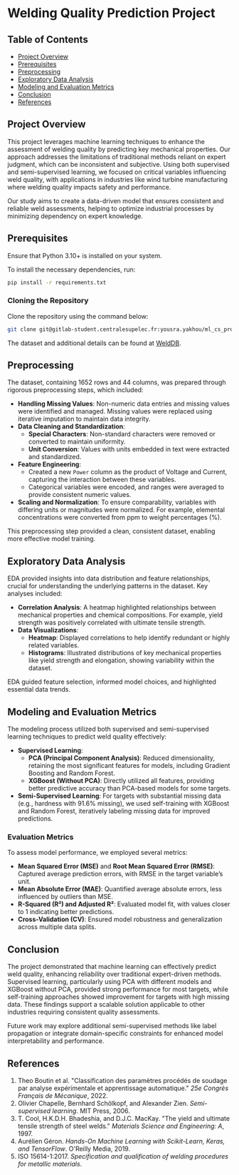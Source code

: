 # Welding Quality Prediction Project

## Table of Contents
- [Project Overview](#project-overview)
- [Prerequisites](#prerequisites)
- [Preprocessing](#preprocessing)
- [Exploratory Data Analysis](#exploratory-data-analysis)
- [Modeling and Evaluation Metrics](#modeling-and-evaluation-metrics)
- [Conclusion](#conclusion)
- [References](#references)

## Project Overview

This project leverages machine learning techniques to enhance the assessment of welding quality by predicting key mechanical properties. Our approach addresses the limitations of traditional methods reliant on expert judgment, which can be inconsistent and subjective. Using both supervised and semi-supervised learning, we focused on critical variables influencing weld quality, with applications in industries like wind turbine manufacturing where welding quality impacts safety and performance. 

Our study aims to create a data-driven model that ensures consistent and reliable weld assessments, helping to optimize industrial processes by minimizing dependency on expert knowledge.

## Prerequisites

Ensure that Python 3.10+ is installed on your system.

To install the necessary dependencies, run:
```bash
pip install -r requirements.txt
```

### Cloning the Repository

Clone the repository using the command below:
```bash
git clone git@gitlab-student.centralesupelec.fr:yousra.yakhou/ml_cs_project.git
```

The dataset and additional details can be found at [WeldDB](https://www.phase-trans.msm.cam.ac.uk/map/data/materials/welddb-b.html).

## Preprocessing

The dataset, containing 1652 rows and 44 columns, was prepared through rigorous preprocessing steps, which included:

- **Handling Missing Values**: Non-numeric data entries and missing values were identified and managed. Missing values were replaced using iterative imputation to maintain data integrity.
- **Data Cleaning and Standardization**:
  - **Special Characters**: Non-standard characters were removed or converted to maintain uniformity.
  - **Unit Conversion**: Values with units embedded in text were extracted and standardized.
- **Feature Engineering**:
  - Created a new `Power` column as the product of Voltage and Current, capturing the interaction between these variables.
  - Categorical variables were encoded, and ranges were averaged to provide consistent numeric values.
- **Scaling and Normalization**: To ensure comparability, variables with differing units or magnitudes were normalized. For example, elemental concentrations were converted from ppm to weight percentages (%).

This preprocessing step provided a clean, consistent dataset, enabling more effective model training.

## Exploratory Data Analysis

EDA provided insights into data distribution and feature relationships, crucial for understanding the underlying patterns in the dataset. Key analyses included:

- **Correlation Analysis**: A heatmap highlighted relationships between mechanical properties and chemical compositions. For example, yield strength was positively correlated with ultimate tensile strength.
- **Data Visualizations**:
  - **Heatmap**: Displayed correlations to help identify redundant or highly related variables.
  - **Histograms**: Illustrated distributions of key mechanical properties like yield strength and elongation, showing variability within the dataset.

EDA guided feature selection, informed model choices, and highlighted essential data trends.

## Modeling and Evaluation Metrics

The modeling process utilized both supervised and semi-supervised learning techniques to predict weld quality effectively:

- **Supervised Learning**:
  - **PCA (Principal Component Analysis)**: Reduced dimensionality, retaining the most significant features for models, including Gradient Boosting and Random Forest.
  - **XGBoost (Without PCA)**: Directly utilized all features, providing better predictive accuracy than PCA-based models for some targets.
- **Semi-Supervised Learning**: For targets with substantial missing data (e.g., hardness with 91.6% missing), we used self-training with XGBoost and Random Forest, iteratively labeling missing data for improved predictions.

### Evaluation Metrics

To assess model performance, we employed several metrics:

- **Mean Squared Error (MSE)** and **Root Mean Squared Error (RMSE)**: Captured average prediction errors, with RMSE in the target variable’s unit.
- **Mean Absolute Error (MAE)**: Quantified average absolute errors, less influenced by outliers than MSE.
- **R-Squared (R²) and Adjusted R²**: Evaluated model fit, with values closer to 1 indicating better predictions.
- **Cross-Validation (CV)**: Ensured model robustness and generalization across multiple data splits.

## Conclusion

The project demonstrated that machine learning can effectively predict weld quality, enhancing reliability over traditional expert-driven methods. Supervised learning, particularly using PCA with different models and XGBoost without PCA, provided strong performance for most targets, while self-training approaches showed improvement for targets with high missing data. These findings support a scalable solution applicable to other industries requiring consistent quality assessments.

Future work may explore additional semi-supervised methods like label propagation or integrate domain-specific constraints for enhanced model interpretability and performance.

## References

1. Theo Boutin et al. "Classification des paramètres procédés de soudage par analyse expérimentale et apprentissage automatique." *25e Congrès Français de Mécanique*, 2022.
2. Olivier Chapelle, Bernhard Schölkopf, and Alexander Zien. *Semi-supervised learning*. MIT Press, 2006.
3. T. Cool, H.K.D.H. Bhadeshia, and D.J.C. MacKay. "The yield and ultimate tensile strength of steel welds." *Materials Science and Engineering: A*, 1997.
4. Aurélien Géron. *Hands-On Machine Learning with Scikit-Learn, Keras, and TensorFlow*. O'Reilly Media, 2019.
5. ISO 15614-1:2017. *Specification and qualification of welding procedures for metallic materials*.
